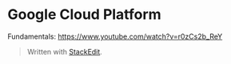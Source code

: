 
# Google Cloud Platform

Fundamentals: https://www.youtube.com/watch?v=r0zCs2b_ReY


> Written with [StackEdit](https://stackedit.io/).
<!--stackedit_data:
eyJoaXN0b3J5IjpbLTQ5Mjg3MjI1MV19
-->